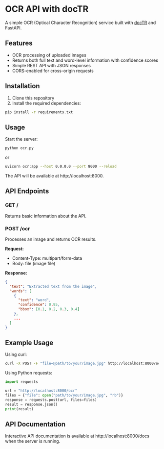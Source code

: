 # OCR API with docTR

A simple OCR (Optical Character Recognition) service built with [docTR](https://github.com/mindee/doctr) and FastAPI.

## Features

- OCR processing of uploaded images
- Returns both full text and word-level information with confidence scores
- Simple REST API with JSON responses
- CORS-enabled for cross-origin requests

## Installation

1. Clone this repository
2. Install the required dependencies:

```bash
pip install -r requirements.txt
```

## Usage

Start the server:

```bash
python ocr.py
```

or

```bash
uvicorn ocr:app --host 0.0.0.0 --port 8000 --reload
```

The API will be available at http://localhost:8000.

## API Endpoints

### GET /

Returns basic information about the API.

### POST /ocr

Processes an image and returns OCR results.

**Request:**
- Content-Type: multipart/form-data
- Body: file (image file)

**Response:**
```json
{
  "text": "Extracted text from the image",
  "words": [
    {
      "text": "word",
      "confidence": 0.95,
      "bbox": [0.1, 0.2, 0.3, 0.4]
    },
    ...
  ]
}
```

## Example Usage

Using curl:

```bash
curl -X POST -F "file=@path/to/your/image.jpg" http://localhost:8000/ocr
```

Using Python requests:

```python
import requests

url = "http://localhost:8000/ocr"
files = {"file": open("path/to/your/image.jpg", "rb")}
response = requests.post(url, files=files)
result = response.json()
print(result)
```

## API Documentation

Interactive API documentation is available at http://localhost:8000/docs when the server is running. 